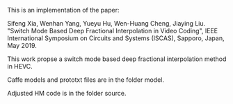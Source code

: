 This is an implementation of the paper:

Sifeng Xia, Wenhan Yang, Yueyu Hu, Wen-Huang Cheng, Jiaying Liu. "Switch Mode Based Deep Fractional Interpolation in Video Coding", IEEE International Symposium on Circuits and Systems (ISCAS), Sapporo, Japan, May 2019. 

This work propse a switch mode based deep fractional interpolation method in HEVC.

Caffe models and prototxt files are in the folder model.

Adjusted HM code is in the folder source.